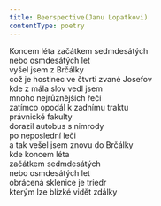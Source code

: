 ```yaml
---
title: Beerspective(Janu Lopatkovi)
contentType: poetry
---
```


<section>

Koncem léta začátkem sedmdesátých  
nebo osmdesátých let  
vyšel jsem z Brčálky  
což je hostinec ve čtvrti zvané Josefov  
kde z mála slov vedl jsem  
mnoho nejrůznějších řečí  
zatímco opodál k zadnímu traktu  
právnické fakulty  
dorazil autobus s nimrody  
po neposlední leči  
a tak vešel jsem znovu do Brčálky  
kde koncem léta  
začátkem sedmdesátých  
nebo osmdesátých let  
obrácená sklenice je triedr  
kterým lze blízké vidět zdálky

</section>
